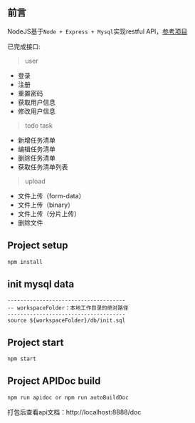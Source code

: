 ## 前言
NodeJS基于`Node + Express + Mysql`实现restful API，[参考项目](https://github.com/jackchen0120/todo-nodejs-api)

已完成接口:
> user
- 登录
- 注册
- 重置密码
- 获取用户信息
- 修改用户信息
> todo task
- 新增任务清单
- 编辑任务清单
- 删除任务清单
- 获取任务清单列表
> upload
- 文件上传（form-data）
- 文件上传（binary）
- 文件上传（分片上传）
- 删除文件

## Project setup
```bash
npm install
```

## init mysql data
```mysql
-------------------------------------
-- workspaceFolder：本地工作目录的绝对路径
-------------------------------------
source ${workspaceFolder}/db/init.sql
```

## Project start
```bash
npm start
```

## Project APIDoc build
```bash
npm run apidoc or npm run autoBuildDoc
```
打包后查看api文档：http://localhost:8888/doc

